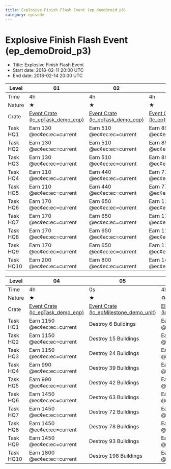 ```yaml
---
title: Explosive Finish Flash Event (ep_demoDroid_p3)
category: episode
---
```


# Explosive Finish Flash Event (ep_demoDroid_p3)



  * Title: Explosive Finish Flash Event
  * Start date: 2018-02-11 20:00 UTC
  * End date: 2018-02-14 20:00 UTC

|Level    |01                                                         |02                                                         |03                                                         |
|---------|-----------------------------------------------------------|-----------------------------------------------------------|-----------------------------------------------------------|
|Time     |4h                                                         |4h                                                         |4h                                                         |
|Nature   |★                                                          |★                                                          |★                                                          |
|Crate    |[Event Crate (lc_epTask_demo_eqp)](lc_epTask_demo_eqp.html)|[Event Crate (lc_epTask_demo_eqp)](lc_epTask_demo_eqp.html)|[Event Crate (lc_epTask_demo_eqp)](lc_epTask_demo_eqp.html)|
|Task HQ1 |Earn 130 @ec¢ec:ec=current                                 |Earn 510 @ec¢ec:ec=current                                 |Earn 890 @ec¢ec:ec=current                                 |
|Task HQ2 |Earn 130 @ec¢ec:ec=current                                 |Earn 510 @ec¢ec:ec=current                                 |Earn 890 @ec¢ec:ec=current                                 |
|Task HQ3 |Earn 130 @ec¢ec:ec=current                                 |Earn 510 @ec¢ec:ec=current                                 |Earn 890 @ec¢ec:ec=current                                 |
|Task HQ4 |Earn 110 @ec¢ec:ec=current                                 |Earn 440 @ec¢ec:ec=current                                 |Earn 770 @ec¢ec:ec=current                                 |
|Task HQ5 |Earn 110 @ec¢ec:ec=current                                 |Earn 440 @ec¢ec:ec=current                                 |Earn 770 @ec¢ec:ec=current                                 |
|Task HQ6 |Earn 170 @ec¢ec:ec=current                                 |Earn 650 @ec¢ec:ec=current                                 |Earn 1130 @ec¢ec:ec=current                                |
|Task HQ7 |Earn 170 @ec¢ec:ec=current                                 |Earn 650 @ec¢ec:ec=current                                 |Earn 1130 @ec¢ec:ec=current                                |
|Task HQ8 |Earn 170 @ec¢ec:ec=current                                 |Earn 650 @ec¢ec:ec=current                                 |Earn 1130 @ec¢ec:ec=current                                |
|Task HQ9 |Earn 170 @ec¢ec:ec=current                                 |Earn 650 @ec¢ec:ec=current                                 |Earn 1130 @ec¢ec:ec=current                                |
|Task HQ10|Earn 200 @ec¢ec:ec=current                                 |Earn 800 @ec¢ec:ec=current                                 |Earn 1400 @ec¢ec:ec=current                                |


|Level    |04                                                         |05                                                                     |06                                                                 |
|---------|-----------------------------------------------------------|-----------------------------------------------------------------------|-------------------------------------------------------------------|
|Time     |4h                                                         |0s                                                                     |4h                                                                 |
|Nature   |★                                                          |★                                                                      |♻                                                                  |
|Crate    |[Event Crate (lc_epTask_demo_eqp)](lc_epTask_demo_eqp.html)|[Event Crate (lc_epMilestone_demo_unit)](lc_epMilestone_demo_unit.html)|[Elite Event Crate (lc_epGrind_demo_eqp)](lc_epGrind_demo_eqp.html)|
|Task HQ1 |Earn 1150 @ec¢ec:ec=current                                |Destroy 6 Buildings                                                    |Earn 140 @ec¢ec:ec=current                                         |
|Task HQ2 |Earn 1150 @ec¢ec:ec=current                                |Destroy 15 Buildings                                                   |Earn 280 @ec¢ec:ec=current                                         |
|Task HQ3 |Earn 1150 @ec¢ec:ec=current                                |Destroy 24 Buildings                                                   |Earn 280 @ec¢ec:ec=current                                         |
|Task HQ4 |Earn 990 @ec¢ec:ec=current                                 |Destroy 39 Buildings                                                   |Earn 360 @ec¢ec:ec=current                                         |
|Task HQ5 |Earn 990 @ec¢ec:ec=current                                 |Destroy 42 Buildings                                                   |Earn 240 @ec¢ec:ec=current                                         |
|Task HQ6 |Earn 1450 @ec¢ec:ec=current                                |Destroy 63 Buildings                                                   |Earn 360 @ec¢ec:ec=current                                         |
|Task HQ7 |Earn 1450 @ec¢ec:ec=current                                |Destroy 72 Buildings                                                   |Earn 240 @ec¢ec:ec=current                                         |
|Task HQ8 |Earn 1450 @ec¢ec:ec=current                                |Destroy 78 Buildings                                                   |Earn 240 @ec¢ec:ec=current                                         |
|Task HQ9 |Earn 1450 @ec¢ec:ec=current                                |Destroy 93 Buildings                                                   |Earn 360 @ec¢ec:ec=current                                         |
|Task HQ10|Earn 1800 @ec¢ec:ec=current                                |Destroy 198 Buildings                                                  |Earn 450 @ec¢ec:ec=current                                         |


